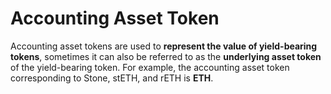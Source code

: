 # Accounting Asset Token

Accounting asset tokens are used to **represent the value of yield-bearing tokens**, sometimes it can also be referred to as the **underlying asset token** of the yield-bearing token. For example, the accounting asset token corresponding to Stone, stETH, and rETH is **ETH**.
